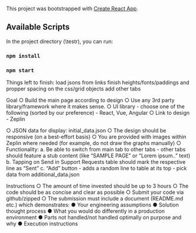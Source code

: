 This project was bootstrapped with [Create React App](https://github.com/facebook/create-react-app).

## Available Scripts

In the project directory (\testr), you can run:
### `npm install`
### `npm start`


Things left to finish:
load jsons from links
finish heights/fonts/paddings and propper spacing on the css/grid objects
add other tabs







Goal
○ Build the main page according to design
○ Use any 3rd party library/framework where it makes sense.
○ UI library - choose one of the following (sorted by our preference) - React, Vue, Angular
○ Link to design - Zeplin

○ JSON data for display: initial_data.json
○ The design should be responsive (on a best-effort basis)
○ You are provided with images within Zeplin where needed (for example, do not draw the
graphs manually)
○ Functionality:
a. Be able to switch from main tab to other tabs - other tabs should feature a stub
content (like “SAMPLE PAGE” or “Lorem ipsum..” text)
b. Tapping on Send in Support Requests table should mark the respective line as
“Sent”
c. “Add” button - adds a random line to table at its top - pick data from
additional_data.json

Instructions
○ The amount of time invested should be up to 3 hours
○ The code should be as concise and clear as possible
○ Submit your code via github/zipped
○ The submission must include a document (README.md etc.) which demonstrates:
● Your engineering assumptions
● Solution thought process
● What you would do differently in a production environment
● Parts not handled/not handled optimally on purpose and why
● Execution instructions
